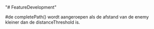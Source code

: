 "# FeatureDevelopment" 


#de completePath() wordt aangeroepen als de afstand van de enemy kleiner dan de distanceThreshold is.
